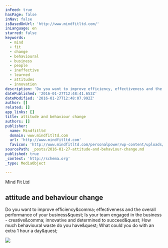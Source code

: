 ```yaml
---
inFeed: true
hasPage: false
inNav: false
isBasedOnUrl: 'http://www.mindfitltd.com/'
inLanguage: en
starred: false
keywords:
  - mind
  - fit
  - change
  - behavioural
  - business
  - people
  - ineffective
  - learned
  - attitudes
  - innovation
description: 'Do you want to improve efficiency, effectiveness and the overall performance of your business? Is your team engaged in the business - creative, innovative and determined to succeed? How much behavioural waste do you have? What could you do with an extra 1 hour a day?'
datePublished: '2016-01-27T12:48:41.653Z'
dateModified: '2016-01-27T12:48:07.992Z'
author: []
related: []
app_links: []
title: attitude and behaviour change
authors: []
publisher:
  name: Mindfitltd
  domain: www.mindfitltd.com
  url: 'http://www.mindfitltd.com'
  favicon: 'http://www.mindfitltd.com/personalpower/wp-content/uploads/2012/06/Get-Mind-Fit-For-Success.png'
sourcePath: _posts/2016-01-27-attitude-and-behaviour-change.md
published: true
_context: 'http://schema.org'
_type: MediaObject

---
```

Mind Fit Ltd

<article style=""><h1>attitude and behaviour change</h1><p>Do you want to improve efficiency&amp;comma; effectiveness and the overall performance of your business&amp;quest; Is your team engaged in the business - creative&amp;comma; innovative and determined to succeed&amp;quest; How much behavioural waste do you have&amp;quest; What could you do with an extra 1 hour a day&amp;quest;</p><img src="http://mindfitltd.com/personalpower/wp-content/uploads/2012/06/Mind-Fit-Ltd-300x263.jpg" /></article>
